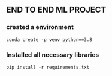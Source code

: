 ## END TO END ML PROJECT

### created a environment
```
conda create -p venv python==3.8
```

### Installed all necessary libraries
```
pip install -r requirements.txt
```